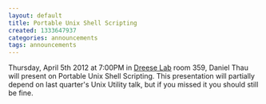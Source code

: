 ```yaml
---
layout: default
title: Portable Unix Shell Scripting
created: 1333647937
categories: announcements
tags: announcements
---
```

Thursday, April 5th 2012 at 7:00PM in [Dreese Lab](http://www.osu.edu/map/building.php?building=279) room 359, Daniel Thau will present on Portable Unix Shell Scripting. This presentation will partially depend on last quarter's Unix Utility talk, but if you missed it you should still be fine.
